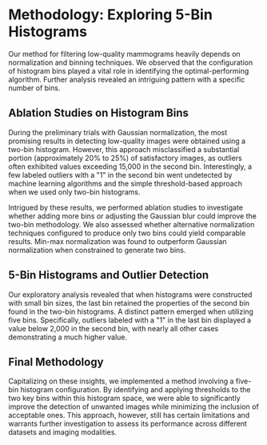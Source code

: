 # Methodology: Exploring 5-Bin Histograms

Our method for filtering low-quality mammograms heavily depends on normalization and binning techniques. We observed that the configuration of histogram bins played a vital role in identifying the optimal-performing algorithm. Further analysis revealed an intriguing pattern with a specific number of bins.

## Ablation Studies on Histogram Bins

During the preliminary trials with Gaussian normalization, the most promising results in detecting low-quality images were obtained using a two-bin histogram. However, this approach misclassified a substantial portion (approximately 20% to 25%) of satisfactory images, as outliers often exhibited values exceeding 15,000 in the second bin. Interestingly, a few labeled outliers with a "1" in the second bin went undetected by machine learning algorithms and the simple threshold-based approach when we used only two-bin histograms.

Intrigued by these results, we performed ablation studies to investigate whether adding more bins or adjusting the Gaussian blur could improve the two-bin methodology. We also assessed whether alternative normalization techniques configured to produce only two bins could yield comparable results. Min-max normalization was found to outperform Gaussian normalization when constrained to generate two bins.

## 5-Bin Histograms and Outlier Detection

Our exploratory analysis revealed that when histograms were constructed with small bin sizes, the last bin retained the properties of the second bin found in the two-bin histograms. A distinct pattern emerged when utilizing five bins. Specifically, outliers labeled with a "1" in the last bin displayed a value below 2,000 in the second bin, with nearly all other cases demonstrating a much higher value.

## Final Methodology

Capitalizing on these insights, we implemented a method involving a five-bin histogram configuration. By identifying and applying thresholds to the two key bins within this histogram space, we were able to significantly improve the detection of unwanted images while minimizing the inclusion of acceptable ones. This approach, however, still has certain limitations and warrants further investigation to assess its performance across different datasets and imaging modalities.
